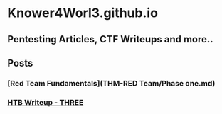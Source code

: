 # Knower4Worl3.github.io

Pentesting Articles, CTF Writeups and more..
--------------------------------------------

Posts
-----
### [Red Team Fundamentals](THM-RED Team/Phase one.md)

### [HTB Writeup - THREE](Assets/HTB/THREE/assets/three.md) 


    






